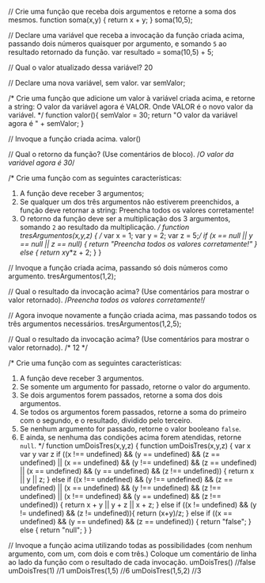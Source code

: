 // Crie uma função que receba dois argumentos e retorne a soma dos mesmos.
function soma(x,y) {
    return x + y;
}
soma(10,5);

// Declare uma variável que receba a invocação da função criada acima, passando dois números quaisquer por argumento, e somando `5` ao resultado retornado da função.
var resultado = soma(10,5) + 5;

// Qual o valor atualizado dessa variável?
20

// Declare uma nova variável, sem valor.
var semValor;

/*
Crie uma função que adicione um valor à variável criada acima, e retorne a string:
O valor da variável agora é VALOR.
Onde VALOR é o novo valor da variável.
*/
function valor(){
    semValor = 30;
    return "O valor da variável agora é " + semValor;
}

// Invoque a função criada acima.
valor()

// Qual o retorno da função? (Use comentários de bloco).
/*O valor da variável agora é 30*/

/*
Crie uma função com as seguintes características:
1. A função deve receber 3 argumentos;
2. Se qualquer um dos três argumentos não estiverem preenchidos, a função deve retornar a string:
Preencha todos os valores corretamente!
3. O retorno da função deve ser a multiplicação dos 3 argumentos, somando `2` ao resultado da multiplicação.
*/
function tresArgumentos(x,y,z) {
/*    var x = 1;
var y = 2;
var z = 5;*/
    if (x == null || y == null || z == null) {
        return "Preencha todos os valores corretamente!"
    } else {
        return x*y*z + 2;
    }
}

// Invoque a função criada acima, passando só dois números como argumento.
tresArgumentos(1,2);

// Qual o resultado da invocação acima? (Use comentários para mostrar o valor retornado).
/*Preencha todos os valores corretamente!*/

// Agora invoque novamente a função criada acima, mas passando todos os três argumentos necessários.
tresArgumentos(1,2,5);

// Qual o resultado da invocação acima? (Use comentários para mostrar o valor retornado).
/* 12 */

/*
Crie uma função com as seguintes características:
1. A função deve receber 3 argumentos.
2. Se somente um argumento for passado, retorne o valor do argumento.
3. Se dois argumentos forem passados, retorne a soma dos dois argumentos.
4. Se todos os argumentos forem passados, retorne a soma do primeiro com o segundo, e o resultado, dividido pelo terceiro.
5. Se nenhum argumento for passado, retorne o valor booleano `false`.
6. E ainda, se nenhuma das condições acima forem atendidas, retorne `null`.
*/
function umDoisTres(x,y,z) {
    function umDoisTres(x,y,z) {
        var x
        var y
        var z
        if ((x !== undefined) && (y == undefined) && (z == undefined) || (x == undefined) && (y !== undefined) && (z == undefined) || (x == undefined) && (y == undefined) && (z !== undefined)) {
            return x || y || z;
        }
        else if ((x !== undefined) && (y !== undefined) && (z == undefined) || (x == undefined) && (y !== undefined) && (z !== undefined) || (x !== undefined) && (y == undefined) && (z !== undefined)) {
            return x + y || y + z || x + z;
        }
        else if ((x != undefined) && (y != undefined) && (z != undefined)){
            return (x+y)/z;
        }
        else if ((x == undefined) && (y == undefined) && (z == undefined)) {
            return "false";
        }
        else {
            return "null";
        }
    }

// Invoque a função acima utilizando todas as possibilidades (com nenhum argumento, com um, com dois e com três.) Coloque um comentário de linha ao lado da função com o resultado de cada invocação.
umDoisTres() //false
umDoisTres(1) //1
umDoisTres(1,5) //6
umDoisTres(1,5,2) //3
